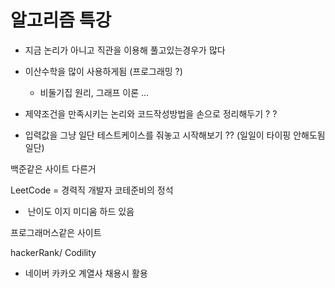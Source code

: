# 알고리즘 특강



- 지금 논리가 아니고 직관을 이용해 풀고있는경우가 많다

- 이산수학을 많이 사용하게됨 (프로그래밍 ?)
  - 비둘기집 원리, 그래프 이론 ...



- 제약조건을 만족시키는 논리와 코드작성방법을 손으로 정리해두기 ? ?

- 입력값을 그냥 일단 테스트케이스를 줘놓고 시작해보기 ?? (일일이 타이핑 안해도됨일단)



백준같은 사이트 다른거

LeetCode = 경력직 개발자 코테준비의 정석

- ​	난이도 이지 미디움 하드 있음



프로그래머스같은 사이트

hackerRank/ Codility

- 네이버 카카오 계열사 채용시 활용

  